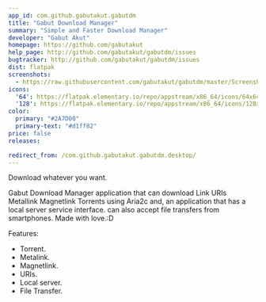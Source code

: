 ```yaml
---
app_id: com.github.gabutakut.gabutdm
title: "Gabut Download Manager"
summary: "Simple and Faster Download Manager"
developer: "Gabut Akut"
homepage: https://github.com/gabutakut
help_page: http://github.com/gabutakut/gabutdm/issues
bugtracker: http://github.com/gabutakut/gabutdm/issues
dist: flatpak
screenshots:
  - https://raw.githubusercontent.com/gabutakut/gabutdm/master/Screenshot0.png
icons:
  '64': https://flatpak.elementary.io/repo/appstream/x86_64/icons/64x64/com.github.gabutakut.gabutdm.png
  '128': https://flatpak.elementary.io/repo/appstream/x86_64/icons/128x128/com.github.gabutakut.gabutdm.png
color:
  primary: "#2A7D00"
  primary-text: "#d1ff82"
price: false
releases:

redirect_from: /com.github.gabutakut.gabutdm.desktop/
---
```


<p>Download whatever you want.</p>
<p>Gabut Download Manager application that can download Link URIs Metallink Magnetlink Torrents using Aria2c and, an application that has a local server service interface. can also accept file transfers from smartphones. Made with love.:D</p>
<p>Features:</p>
<ul>
<li>Torrent.</li>
<li>Metalink.</li>
<li>Magnetlink.</li>
<li>URIs.</li>
<li>Local server.</li>
<li>File Transfer.</li>
</ul>